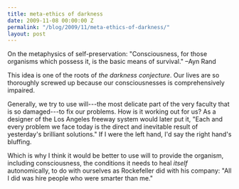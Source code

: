 ```yaml
---
title: meta-ethics of darkness
date: 2009-11-08 00:00:00 Z
permalink: "/blog/2009/11/meta-ethics-of-darkness/"
layout: post
---
```


On the metaphysics of self-preservation: "Consciousness, for those organisms which possess it, is the basic means of survival." –Ayn Rand

This idea is one of the roots of _the darkness conjecture_. Our lives are so thoroughly screwed up because our consciousnesses is comprehensively impaired.

Generally, we try to use will---the most delicate part of the very faculty that is so damaged---to fix our problems. How is it working out for us? As a designer of the Los Angeles freeway system would later put it, "Each and every problem we face today is the direct and inevitable result of yesterday's brilliant solutions." If I were the left hand, I'd say the right hand's bluffing.

Which is why I think it would be better to use will to provide the organism, including consciousness, the conditions it needs to heal _itself_ autonomically, to do with ourselves as Rockefeller did with his company: "All I did was hire people who were smarter than me."

